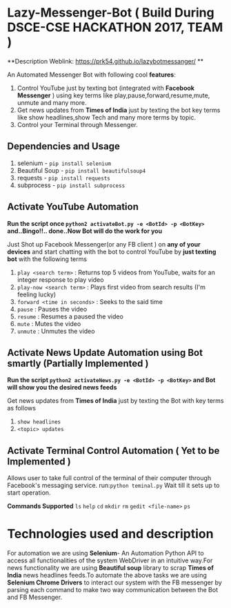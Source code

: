 # Lazy-Messenger-Bot ( Build During DSCE-CSE HACKATHON 2017, TEAM )

**Description Weblink: https://prk54.github.io/lazybotmessanger/ **

An Automated Messenger Bot with following cool **features**:
1. Control YouTube just by texting bot (integrated with  **Facebook Messenger** ) using key terms like play,pause,forward,resume,mute, unmute and many more.
2. Get news updates  from **Times of India**  just by texting the bot key terms like show headlines,show Tech and many more terms by topic.
3. Control your Terminal through Messenger.

## Dependencies and Usage

1. selenium - `pip install selenium`
2. Beautiful Soup - `pip install beautifulsoup4`
3. requests - `pip install requests`
4. subprocess - `pip install subprocess`

## Activate YouTube Automation

**Run the script once `python2 activateBot.py -e <BotId> -p <BotKey>` and..Bingo!!.. done..Now Bot will do the work for you**

Just Shot up Facebook Messenger(or any FB client ) on **any of your devices** and start chatting with the bot to control YouTube by **just texting bot** with the following terms
1. `play <search term>` : Returns top 5 videos from YouTube, waits for an integer response to play video
2. `play-now <search term>` : Plays first video from search results (I'm feeling lucky)
3. `forward <time in seconds>` : Seeks to the said time
4. `pause` : Pauses the video
5. `resume` : Resumes a paused the video
6. `mute` : Mutes the video
7. `unmute` : Unmutes the video

## Activate News Update Automation using Bot smartly (Partially Implemented )

**Run the script `python2 activateNews.py -e <BotId> -p <BotKey>` and Bot will show you the desired news feeds**

Get news updates from **Times of India** just by texting the Bot with key terms as follows
1. `show headlines`
2. `<topic> updates`

## Activate Terminal Control Automation ( Yet to be Implemented )

Allows user to take full control of the terminal of their computer through Facebook's messaging service.
run:`python teminal.py`
Wait till it sets up to start operation.

**Commands Supported**
`ls`  `help` `cd` `mkdir` `rm` `gedit <file-name>` `ps` 


# Technologies used and description

For automation we are using **Selenium**- An Automation Python API to access all functionalities of the system WebDriver in an intuitive way.For news functionality we are using **Beautiful soup** library to scrap **Times of India** news headlines feeds.To automate the above tasks we are using **Selenium Chrome Drivers** to interact our system with the FB messenger by parsing each command to make two way communication between the Bot and FB Messenger.
